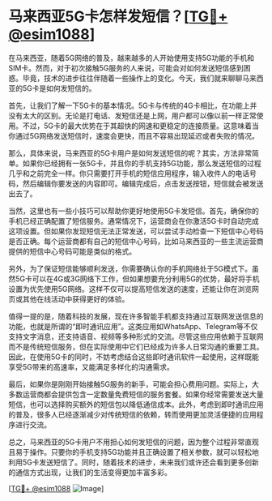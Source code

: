 # 马来西亚5G卡怎样发短信？[[TG💪+ @esim1088](https://t.me/s/esim1088)]

在马来西亚，随着5G网络的普及，越来越多的人开始使用支持5G功能的手机和SIM卡。然而，对于初次接触5G服务的人来说，可能会对如何发送短信感到困惑。毕竟，技术的进步往往伴随着一些操作上的变化。今天，我们就来聊聊马来西亚的5G卡是如何发短信的。

首先，让我们了解一下5G卡的基本情况。5G卡与传统的4G卡相比，在功能上并没有太大的区别。无论是打电话、发短信还是上网，用户都可以像以前一样正常使用。不过，5G卡的最大优势在于其超快的网速和更稳定的连接质量。这意味着当你通过5G网络发送短信时，速度会更快，而且不容易出现延迟或者失败的情况。

那么，具体来说，马来西亚的5G卡用户是如何发送短信的呢？其实，方法非常简单。如果你已经拥有一张5G卡，并且你的手机支持5G功能，那么发送短信的过程几乎和之前完全一样。你只需要打开手机的短信应用程序，输入收件人的电话号码，然后编辑你要发送的内容即可。编辑完成后，点击发送按钮，短信就会被发送出去了。

当然，这里也有一些小技巧可以帮助你更好地使用5G卡发短信。首先，确保你的手机已经正确配置了短信服务。通常情况下，运营商会在你激活5G卡时自动完成这项设置。但如果你发现短信无法正常发送，可以尝试手动检查一下短信中心号码是否正确。每个运营商都有自己的短信中心号码，比如马来西亚的一些主流运营商提供的短信中心号码可能是类似的格式。

另外，为了保证短信能够顺利发送，你需要确认你的手机网络处于5G模式下。虽然5G卡可以在4G或3G网络下工作，但如果想要充分利用5G的优势，最好将手机设置为优先使用5G网络。这样不仅可以提高短信发送的速度，还能让你在浏览网页或其他在线活动中获得更好的体验。

值得一提的是，随着科技的发展，现在许多智能手机都支持通过互联网发送信息的功能，也就是所谓的“即时通讯应用”。这类应用如WhatsApp、Telegram等不仅支持文字消息，还支持语音、视频等多种形式的交流。尽管这些应用依赖于互联网而不是传统短信服务，但在实际使用中它们已经成为许多人日常沟通的重要工具。因此，在使用5G卡的同时，不妨考虑结合这些即时通讯软件一起使用，这样既能享受5G带来的高速率，又能满足多样化的沟通需求。

最后，如果你是刚刚开始接触5G服务的新手，可能会担心费用问题。实际上，大多数运营商都会提供包含一定数量免费短信的服务套餐。如果你经常需要发送大量短信，也可以选择购买额外的短信包以降低通信成本。此外，考虑到即时通讯应用的普及，很多人已经逐渐减少对传统短信的依赖，转而使用更加灵活便捷的应用程序进行交流。

总之，马来西亚的5G卡用户不用担心如何发短信的问题，因为整个过程非常直观且易于操作。只要你的手机支持5G功能并且正确设置了相关参数，就可以轻松地利用5G卡发送短信了。同时，随着技术的进步，未来我们或许还会看到更多创新的通信方式出现，让我们的生活变得更加丰富多彩。

[[TG💪+ @esim1088](https://t.me/s/esim1088) ![Image](https://i.postimg.cc/4NQfJmqS/Snipaste-2025-05-13-00-14-12.png)]